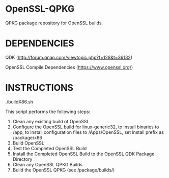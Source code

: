 OpenSSL-QPKG
============

QPKG package repository for OpenSSL builds.


DEPENDENCIES
============

QDK (http://forum.qnap.com/viewtopic.php?f=128&t=36132)

OpenSSL Compile Dependencies (https://www.openssl.org/)


INSTRUCTIONS
============

./buildX86.sh

This script performs the following steps:
  1. Clean any existing build of OpenSSL
  2. Configure the OpenSSL build for linux-generic32, to install binaries to /app, to 
     install configuration files to /Apps/OpenSSL, set install prefix as 
     <Repository Path>/package/x86
  3. Build OpenSSL
  4. Test the Completed OpenSSL Build
  5. Install the Completed OpenSSL Build to the OpenSSL QDK Package Directory
  6. Clean any OpenSSL QPKG Builds
  7. Build the OpenSSL QPKG (see <Repository Path>/package/builds/)

